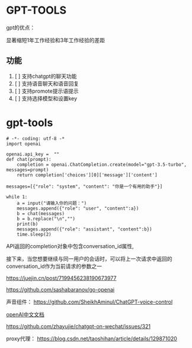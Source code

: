 # GPT-TOOLS

gpt的优点：

显著缩短1年工作经验和3年工作经验的差距

## 功能

1. [ ] 支持chatgpt的聊天功能
2. [ ] 支持语音聊天和语音回复
3. [ ] 支持promote提示语提示
4. [ ] 支持选择模型和设置key

# gpt-tools

```
# -*- coding: utf-8 -*
import openai

openai.api_key =  ""
def chat(prompt):
    completion = openai.ChatCompletion.create(model="gpt-3.5-turbo", messages=prompt)
    return completion['choices'][0]['message']['content']

messages=[{"role": "system", "content": "你是一个有用的助手"}]

while 1:
    a = input("请输入你的问题：")
    messages.append({"role": "user", "content":a})
    b = chat(messages)
    b = b.replace("\n","")
    print(b)
    messages.append({"role": "assistant", "content":b})
    time.sleep(2)

```

API返回的completion对象中包含conversation_id属性,

接下来，当您想要继续与同一用户的会话时，可以将上一次请求中返回的conversation_id作为当前请求的参数之一

https://juejin.cn/post/7199456238190673977

https://github.com/sashabaranov/go-openai

声音组件： https://github.com/SheikhAminul/ChatGPT-voice-control

[openAI中文文档](https://openai.xiniushu.com/)

https://github.com/zhayujie/chatgpt-on-wechat/issues/321

proxy代理： https://blog.csdn.net/taoshihan/article/details/129871020
